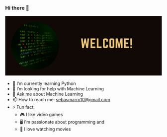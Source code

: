 ### Hi there 👋

![welcome](img/Welcome.png)

- 🌱 I’m currently learning Python 
- 🤔 I’m looking for help with Machine Learning
- 💬 Ask me about Machine Learning
- 📫 How to reach me: sebasmarro10@gmail.com
- ⚡ Fun fact:
  - 🎮 I like video games 
  - 🖥️ i'm passionate about programming and 
  - 🍿 I love watching movies
